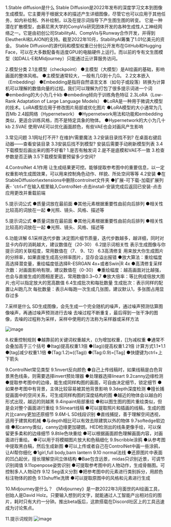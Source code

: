 1.Stable diffusion是什么
Stable Diffusion是2022年发布的深度学习文本到图像生成模型。它主要用于根据文本的描述产生详细图像，尽管它也可以应用于其他任务，如内补绘制、外补绘制，以及在提示词指导下产生图生图的转变。
它是一种潜在扩散模型，由慕尼黑大学的CompVis研究团体开发的各种生成性人工神经网络之一。它是由初创公司StabilityAI、CompVis与Runway合作开发，并得到EleutherAI和LAION的支持。截至2022年10月，StabilityAI筹集了1.01亿美元的资金。
Stable Diffusion的源代码和模型权重已分别公开发布在GitHub和Hugging Face，可以在大多数配备有适度GPU的电脑硬件上运行。而以前的专有文生图模型（如DALL-E和Midjourney）只能通过云计算服务访问。

2.模型分类
2.1主模型（checkpoint）
●主模型（大模型）是Al绘画的基础，影响画面的整体风格。
●主模型通常较大，一般有几G到十几G。
2.2文本嵌入（Embedding）
●Embedding是指将自然语言文本（如句子或段落）转换为计算机可以理解的数值向量的过程。我们可以理解为打包了很多提示词进一个词
●embeding的大小为几十kb
●embeding倾向于训练角色特征
2.3LoRA（Low-Rank Adaptation of Large Language Models）
●LoRA是一种用于微调大模型的技术。LoRA模型应用于修改图片局部或优化图片
●LoRA模型的大小通常为几百Mb
2.4超网络（Hypernetwork）
●Hypernetwork用法和功能和embedding类似，更适合训练风格，而不是特定具象的物体。
●Hypernetwork的大小为几十kb 
2.5VAE
使用VAE可以优化画面颜色，有些VAE也会对画风产生影响

3.常见问题
3.1网址打不开?
在维护/需要魔法
3.2安装目录找不到?
在桌面右键启动器——查看安装目录
3.3安装后找不到模型?
安装后需要手动刷新模型列表
3.4下载模型后画出来的图不好看?
1.是否有触发词
2.是不是底模和VAE不一致
3.检查参数是否正确
3.5下载模型需要预留多少空间?

4.ControlNet 
4.1作用
让生成结果更可控。能够提取参考图中的重要信息，以一定权重影响生成图效果，可以用来控制角色动作、样貌、所处空间等等
4.2安装
●在StableDiffusion\extensions中删除controlnet文件夹
●扩展-可下载-加载扩展列表- 'ctrl+f'在输入框里输入ControlNet-点击install-安装完成后返回已安装-点击应用更改并重载前端

5.提示词公式
●质量词放在最前面
●其他元素根据重要性由前向后排列
●相关性比较高的词放在一起
●光照、镜头、风格、描述等

5.提示词公式
●质量词放在最前面
●其他元素根据重要性由前向后排列
●相关性比较高的词放在一起
●光照、镜头、风格、描述等

6.功能详解
6.1采样迭代步数
决定图片细节质量，迭代步数越多，越详细，同时对显卡内存的消耗越大，建议数值在（20-30）
6.2提示词相关性
表示生成图像与你提示词的关联程度，常用数值在（7、 9、12）
6.3高清修复
用来放大你生成图片的分辨率，如果直接生成高分辨率图片，显存会溢出报错
●放大算法：重绘幅度高选择潜变量，重绘幅度低选择R-ESRGAN 4x+或者Swin|R 4x
●高清修复采样次数：对画面影响有限，建议数值在（0-30）
●重绘幅度：越高画面对比越强，也会与直接生成的图相差更远，常用数值0.3~0.7
●放大倍率：等比例成倍放大图片;也可以指定放大的宽高数值
6.4生成批次和每批数量
生成批次：表示同样的配置让AI跑几次
每批数量：表示AI每跑一次生成几张图，建议默认1，多张图占用显存过多

7.采样是什么
SD生成图像，会先生成一个完全随机的噪声，通过噪声预测估算图像噪声，再通过噪声预测进行去噪
去噪过程不断重复，最后得到一张干净的图像，去噪的过程称为采样，采样中使用的方法称为采样器或采样方法

![image](https://github.com/WeThinkIn/Interview-for-Algorithm-Engineer/assets/171827073/9a742431-84fb-4305-a776-cde519b12136)

8.权重控制规则
●越靠前的关键词权重越大，()为增加权重，[]为减权重
●通常不会叠加高于三个括号
●(tag)提高权重1.1倍
●((ag))提高权重1.21倍
计算方式1.1*1.1
●[tag]减少权重1.1倍
●(Tag:1.2)≈((Tag)) 
●(Tag:0.9)=[Tag]
●快捷键为ctrl+上下箭头

9.ControlNet常见类型
9.1invert反向颜色
●自己上传线稿时，如果线稿是白色背景黑色线条，则需要选择invert预处理器
●处理器选择lineart
9.2canny边缘检测
●提取参考图中的边缘，能生成同样构图的画面，可自由决定细节，锁定细节
●如果参考图中有背景，主体比较容易被其他背景影响
9.3depth深度检测
●擅长捕捉画面中的空间关系，可生成同样构图的深度结构的图
●越近的物体会以越白的形式出现，越远的则越黑
9.4inpaint局部重绘
●和以图生图的图片重绘类似，但是会对整个画面进行重绘
9.5lineart线稿
●可以提取照片和插画的线稿，生成的图片比canny更加还原细节
9.6M-L SD线段识别
●直线捕捉，善于理解空间透视，适用于建筑和机械
●与depth相比可以有效去除建筑以外的物体
9.7softedge软边缘
●和canny类似，canny边缘更加硬朗。HED检测出的线条更像手绘，可以保留更多柔和的边缘细节
9.8tile色块重绘
●可以根据画面颜色理解画面内容，对画面进行重绘。
●可以用于将模糊图片放大和色稿细化
9.9scribble涂鸦
●从参考图中提取黑白稿，然后生成新图
●可以上传或者自己在ControlNet中画一些涂鸦，让AI帮你细化
●1girl,full body,barn lantern
9.10 normal法线
●还原图片中表面的凹凸起伏，擅长理解空间立体结构
●Bae包含远景，midas只识别近景，可调节识别阈值
9.11openpose姿势识别
●可提取参考图中的人物动作，生成骨骼图。可控制多人人物动作
9.12 Seg语义分割
●把参考图中的元素进行类别拆分，用颜色标注物体的颜色
9.13shuffle洗牌
●可以提取原图中的风格和元素进行生成

10.Midjourney是什么？
《Midjourney》是一款2022年3月面世的AI绘画工具，创始人是David Holz。只要输入想到的文字，就能通过人工智能产出相对应的图片，耗时只有大约一分钟。推出beta版后，这款搭载在Discord社区上的工具迅速成为讨论焦点。

11.提示词规则
![image](https://github.com/WeThinkIn/Interview-for-Algorithm-Engineer/assets/171827073/8bc3508b-f2bf-4366-8695-48e9fa93b21f)
